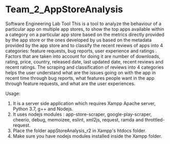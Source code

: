 # Team_2_AppStoreAnalysis
Software Engineering Lab Tool
This is a tool to analyze the behaviour of a particular app on multiple app stores, to show the top apps available within a category on a particular app store based on the metrics directly provided by the app store or the ones developed by us based on the metadata provided by the app store and to classify the recent reviews of apps into 4 categories: feature requests, bug reports, user experience and ratings . 
Factors that are taken into account for doing it are number of downloads, rating, price, country, released date, last updated date, recent reviews and recent ratings. 
The scraping and classification of reviews into 4 categories helps the user understand what are the issues going on with the app in recent time through bug reports, what features people want in the app through feature requests, and what are the user experiences.

Usage:
1. It is a server side application which requires Xampp Apache server, Python 3.7, g++ and Nodejs.
2. It uses nodejs modules : app-store-scraper, google-play-scraper, cheerio, debug, memoizee, eslint, xml2js, request, ramda and throttled-request.
3. Place the folder appStoreAnalysis_r2 in Xampp's htdocs folder.
4. Make sure you have nodejs modules installed inside the Xampp folder.
